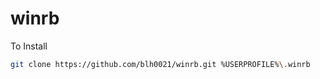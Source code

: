 winrb
=======================

To Install
```bash
git clone https://github.com/blh0021/winrb.git %USERPROFILE%\.winrb
```